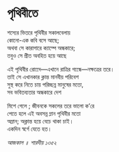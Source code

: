 # পৃথিবীতে

শস্যের ভিতরে পৃথিবীর সকালবেলায়  
কোনো-এক কবি বসে আছে;  
অথবা সে কারাগারে ক্যাম্পে অন্ধকারে;  
তবুও সে প্রীত অবহিত হয়ে আছে

এই পৃথিবীর রোদেে—এখানে রাত্রির গন্ধেে—নক্ষত্রের তরে।  
তাই সে এখানকার ক্লান্ত মানবীয় পরিবেশ  
সুস্থ করে নিতে চায় পরিচ্ছন্ন মানুষের মতো,  
সব ভবিতব্যতার অন্ধকারে দেশ

মিশে গেলে ; জীবনকে সকলের তরে ভালো ক’রে  
পেতে হলে এই অবসন্ন ম্লান পৃথিবীর মতো  
অম্লান; অক্লান্ত হয়ে বেচে থাকা চাই।  
একদিন স্বর্গে যেতে হত।

_আজকাল ॥ শারদীয় ১৩৫২_

